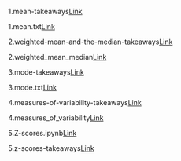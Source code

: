1.mean-takeaways[Link](https://github.com/Rish1382/Statistics-Intermediate/blob/main/1.mean-takeaways.pdf)

1.mean.txt[Link](https://github.com/Rish1382/Statistics-Intermediate/blob/main/1.mean.txt)

2.weighted-mean-and-the-median-takeaways[Link](https://github.com/Rish1382/Statistics-Intermediate/blob/main/2.weighted-mean-and-the-median-takeaways.pdf)

2.weighted_mean_median[Link](https://github.com/Rish1382/Statistics-Intermediate/blob/main/2.weighted_mean_median.txt)

3.mode-takeaways[Link](https://github.com/Rish1382/Statistics-Intermediate/blob/main/3.mode-takeaways.pdf)

3.mode.txt[Link](https://github.com/Rish1382/Statistics-Intermediate/blob/main/3.mode.txt)

4.measures-of-variability-takeaways[Link](https://github.com/Rish1382/Statistics-Intermediate/blob/main/4.measures-of-variability-takeaways.pdf)

4.measures_of_variability[Link](https://github.com/Rish1382/Statistics-Intermediate/blob/main/4.measures_of_variability.txt)

5.Z-scores.ipynb[Link](https://github.com/Rish1382/Statistics-Intermediate/blob/main/5.Z-scores.ipynb)

5.z-scores-takeaways[Link](https://github.com/Rish1382/Statistics-Intermediate/blob/main/5.z-scores-takeaways.pdf)

